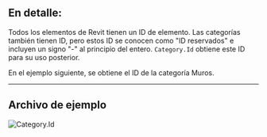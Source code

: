 ## En detalle:
Todos los elementos de Revit tienen un ID de elemento. Las categorías también tienen ID, pero estos ID se conocen como "ID reservados" e incluyen un signo "-" al principio del entero. `Category.Id` obtiene este ID para su uso posterior.

En el ejemplo siguiente, se obtiene el ID de la categoría Muros.
___
## Archivo de ejemplo

![Category.Id](./Revit.Elements.Category.Id_img.jpg)

